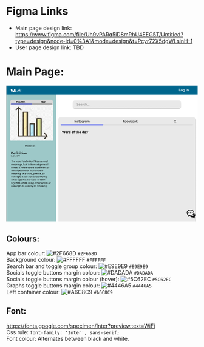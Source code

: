 # Figma Links
- Main page design link:
https://www.figma.com/file/Uh9vPARq5iD8mRhU4EEG5T/Untitled?type=design&node-id=0%3A1&mode=design&t=Pcyr72X5dgWLsinH-1
- User page design link: TBD

# Main Page:
![Main Page](main_page_design.png "Main Page") <br>

## Colours:
App bar colour: ![#2F668D](https://placehold.co/5x5/2F668D/2F668D.png) `#2F668D`<br>
Background colour: ![#FFFFFF](https://placehold.co/5x5/FFFFFF/FFFFFF.png) `#FFFFFF` <br>
Search bar and toggle group colour: ![#E9E9E9](https://placehold.co/5x5/E9E9E9/E9E9E9.png) `#E9E9E9` <br>
Socials toggle buttons margin colour: ![#DADADA](https://placehold.co/5x5/DADADA/DADADA.png) `#DADADA` <br>
Socials toggle buttons margin colour (hover): ![#5C62EC](https://placehold.co/5x5/5C62EC/5C62EC.png) `#5C62EC` <br>
Graphs toggle buttons margin colour: ![#4446A5](https://placehold.co/5x5/4446A5/4446A5.png) `#4446A5` <br>
Left container colour: ![#A6C8C9](https://placehold.co/5x5/A6C8C9/A6C8C9.png) `#A6C8C9` <br> 

## Font:
https://fonts.google.com/specimen/Inter?preview.text=WiFi <br>
Css rule: `font-family: 'Inter', sans-serif;` <br>
Font colour: Alternates between black and white. <br>
